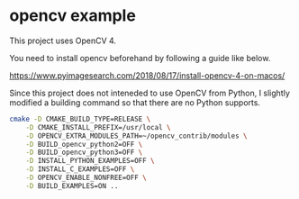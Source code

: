 # opencv example

This project uses OpenCV 4.

You need to install opencv beforehand by following a guide like below.

https://www.pyimagesearch.com/2018/08/17/install-opencv-4-on-macos/

Since this project does not inteneded to use OpenCV from Python, I slightly modified a building command so that there are no Python supports.

```sh
cmake -D CMAKE_BUILD_TYPE=RELEASE \
    -D CMAKE_INSTALL_PREFIX=/usr/local \
    -D OPENCV_EXTRA_MODULES_PATH=~/opencv_contrib/modules \
    -D BUILD_opencv_python2=OFF \
    -D BUILD_opencv_python3=OFF \
    -D INSTALL_PYTHON_EXAMPLES=OFF \
    -D INSTALL_C_EXAMPLES=OFF \
    -D OPENCV_ENABLE_NONFREE=OFF \
    -D BUILD_EXAMPLES=ON ..
```

